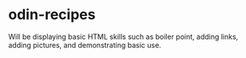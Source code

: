 # odin-recipes
Will be displaying basic HTML skills such as boiler point, adding links, adding pictures,
and demonstrating basic use.